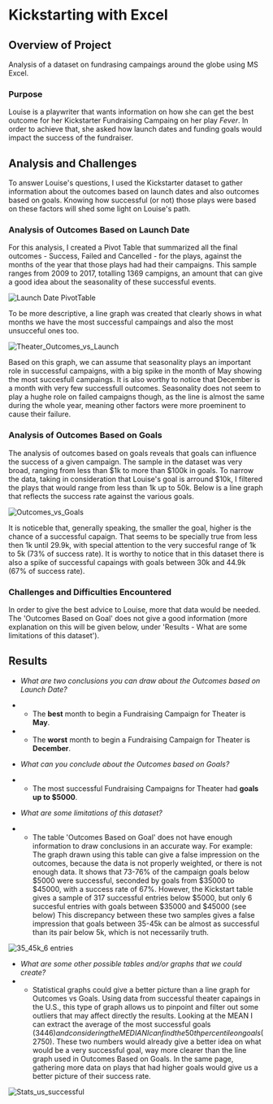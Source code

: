 # Kickstarting with Excel

## Overview of Project
Analysis of a dataset on fundrasing campaings around the globe using MS Excel.

### Purpose
Louise is a playwriter that wants information on how she can get the best outcome for her Kickstarter Fundraising Campaing on her play *Fever*. In order to achieve that, she asked how launch dates and funding goals would impact the success of the fundraiser.

## Analysis and Challenges
To answer Louise's questions, I used the Kickstarter dataset to gather information about the outcomes based on launch dates and also outcomes based on goals. Knowing how successful (or not) those plays were based on these factors will shed some light on Louise's path.


### Analysis of Outcomes Based on Launch Date
For this analysis, I created a Pivot Table that summarized all the final outcomes - Success, Failed and Cancelled - for the plays, against the months of the year that those plays had had their campaigns. This sample ranges from 2009 to 2017, totalling 1369 campigns, an amount that can give a good idea about the seasonality of these successful events.

![Launch Date PivotTable](https://user-images.githubusercontent.com/72593264/96397437-2b563e80-118f-11eb-9647-9553facee9b5.png)

To be more descriptive, a line graph was created that clearly shows in what months we have the most successful campaings and also the most unsucceful ones too.

![Theater_Outcomes_vs_Launch](https://user-images.githubusercontent.com/72593264/96398080-99e7cc00-1190-11eb-997b-4f4844aac188.png)

Based on this graph, we can assume that seasonality plays an important role in successful campaigns, with a big spike in the month of May showing the most succesfull campaings. It is also worthy to notice that December is a month with very few successfull outcomes.
Seasonality does not seem to play a hughe role on failed campaigns though, as the line is almost the same during the whole year, meaning other factors were more proeminent to cause their failure.

### Analysis of Outcomes Based on Goals

The analysis of outcomes based on goals reveals that goals can influence the success of a given campaign. The sample in the dataset was very broad, ranging from less than $1k to more than $100k in goals. To narrow the data, taking in consideration that Louise's goal is arround $10k, I filtered the plays that would range from less than 1k up to 50k. Below is a line graph that reflects the success rate against the various goals. 

![Outcomes_vs_Goals](https://user-images.githubusercontent.com/72593264/96680268-cd665a00-133a-11eb-8730-5592eef26349.png)

It is noticeble that, generally speaking, the smaller the goal, higher is the chance of a successful capaign. That seems to be specially true from less then 1k until 29.9k, with special attention to the very succesful range of 1k to 5k (73% of success rate). It is worthy to notice that in this dataset there is also a spike of successful capaings with goals between 30k and 44.9k (67% of success rate).

### Challenges and Difficulties Encountered
In order to give the best advice to Louise, more that data would be needed. The 'Outcomes Based on Goal' does not give a good information (more explanation on this will be given below, under 'Results - What are some limitations of this dataset'). 


## Results

- *What are two conclusions you can draw about the Outcomes based on Launch Date?*
- - The **best** month to begin a Fundraising Campaign for Theater is **May**.
- - The **worst** month to begin a Fundraising Campaign for Theater is **December**.

- *What can you conclude about the Outcomes based on Goals?*
- - The most successful Fundraising Campaigns for Theater had **goals up to $5000**.

- *What are some limitations of this dataset?*
- - The table 'Outcomes Based on Goal' does not have enough information to draw conclusions in an accurate way.
For example: The graph drawn using this table can give a false impression on the outcomes, because the data is not properly weighted, or there is not enough data.
It shows that 73-76% of the campaign goals below $5000 were successful, seconded by goals from $35000 to $45000, with a success rate of 67%.
However, the Kickstart table gives a sample of 317 successful entries below $5000, but only 6 succesful entries with goals between $35000 and $45000 (see below)
This discrepancy between these two samples gives a false impression that goals between 35-45k can be almost as successful than its pair below 5k, which is not necessarily truth.

![35_45k_6 entries](https://user-images.githubusercontent.com/72593264/96394998-0ced4480-1189-11eb-83b7-2b4233ddea31.png)

- *What are some other possible tables and/or graphs that we could create?* 
- - Statistical graphs could give a better picture than a line graph for Outcomes vs Goals. Using data from successful theater capaings in the U.S., this type of graph allows us to pinpoint and filter out some outliers that may affect directly the results. Looking at the MEAN I can extract the average of the most successful goals ($3446) and considering the MEDIAN I can find the 50th percentile on goals ($2750). These two numbers would already give a better idea on what would be a very successful goal, way more clearer than the line graph used in Outcomes Based on Goals.
In the same page, gathering more data on plays that had higher goals would give us a better picture of their success rate.


![Stats_us_successful](https://user-images.githubusercontent.com/72593264/96682958-27691e80-133f-11eb-8750-8ddbf8202962.png)




